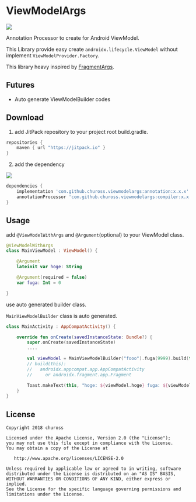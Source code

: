 # ViewModelArgs
[![](https://jitpack.io/v/chuross/viewmodelargs.svg)](https://jitpack.io/#chuross/viewmodelargs)


Annotation Processor to create for Android ViewModel.

This Library provide easy create `androidx.lifecycle.ViewModel` without implement `ViewModelProvider.Factory`.

This library heavy inspired by [FragmentArgs](https://github.com/sockeqwe/fragmentargs).

## Futures
- Auto generate ViewModelBuilder codes

## Download
1. add JitPack repository to your project root build.gradle.

```gradle
repositories {
    maven { url "https://jitpack.io" }
}
```

2. add the dependency 

[![](https://jitpack.io/v/chuross/viewmodelargs.svg)](https://jitpack.io/#chuross/viewmodelargs)


```gradle
dependencies {
    implementation 'com.github.chuross.viewmodelargs:annotation:x.x.x'
    annotationProcessor 'com.github.chuross.viewmodelargs:compiler:x.x.x' // or kpt
}
```

## Usage
add `@ViewModelWithArgs` and `@Argument`(optional) to your ViewModel class.

```kotlin
@ViewModelWithArgs
class MainViewModel : ViewModel() {

    @Argument
    lateinit var hoge: String

    @Argument(required = false)
    var fuga: Int = 0

}
```

use auto generated builder class.

`MainViewModelBuilder` class is auto generated.

```kotlin
class MainActivity : AppCompatActivity() {

    override fun onCreate(savedInstanceState: Bundle?) {
        super.onCreate(savedInstanceState)
        ....

        val viewModel = MainViewModelBuilder("fooo").fuga(9999).build(this)
        // build(this):
        //   androidx.appcompat.app.AppCompatActivity
        //     or androidx.fragment.app.Fragment

        Toast.makeText(this, "hoge: ${viewModel.hoge} fuga: ${viewModel.fuga}", Toast.LENGTH_SHORT).show() // hoge: fooo, fuga: 9999
    }
}
```

## License
```
Copyright 2018 chuross

Licensed under the Apache License, Version 2.0 (the "License");
you may not use this file except in compliance with the License.
You may obtain a copy of the License at

   http://www.apache.org/licenses/LICENSE-2.0

Unless required by applicable law or agreed to in writing, software
distributed under the License is distributed on an "AS IS" BASIS,
WITHOUT WARRANTIES OR CONDITIONS OF ANY KIND, either express or implied.
See the License for the specific language governing permissions and
limitations under the License.
```